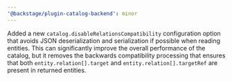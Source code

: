 ```yaml
---
'@backstage/plugin-catalog-backend': minor
---
```


Added a new `catalog.disableRelationsCompatibility` configuration option that avoids JSON deserialization and serialization if possible when reading entities. This can significantly improve the overall performance of the catalog, but it removes the backwards compatibility processing that ensures that both `entity.relation[].target` and `entity.relation[].targetRef` are present in returned entities.
